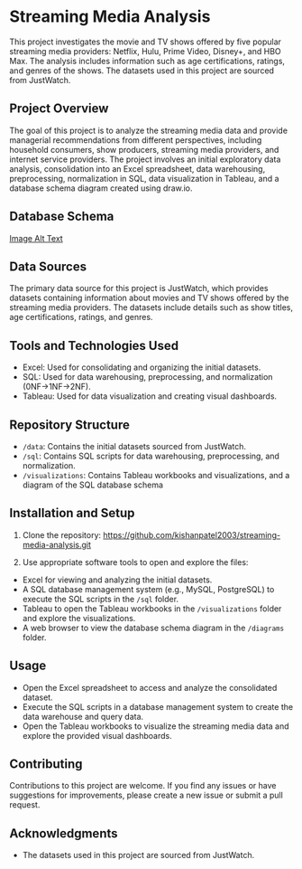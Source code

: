 # Streaming Media Analysis

This project investigates the movie and TV shows offered by five popular streaming media providers: Netflix, Hulu, Prime Video, Disney+, and HBO Max. The analysis includes information such as age certifications, ratings, and genres of the shows. The datasets used in this project are sourced from JustWatch.

## Project Overview

The goal of this project is to analyze the streaming media data and provide managerial recommendations from different perspectives, including household consumers, show producers, streaming media providers, and internet service providers. The project involves an initial exploratory data analysis, consolidation into an Excel spreadsheet, data warehousing, preprocessing, normalization in SQL, data visualization in Tableau, and a database schema diagram created using draw.io.

## Database Schema
[Image Alt Text](visualizations/Entity_Relationship_Diagram.jpeg)

## Data Sources

The primary data source for this project is JustWatch, which provides datasets containing information about movies and TV shows offered by the streaming media providers. The datasets include details such as show titles, age certifications, ratings, and genres. 

## Tools and Technologies Used

- Excel: Used for consolidating and organizing the initial datasets.
- SQL: Used for data warehousing, preprocessing, and normalization (0NF->1NF->2NF).
- Tableau: Used for data visualization and creating visual dashboards.

## Repository Structure

- `/data`: Contains the initial datasets sourced from JustWatch.
- `/sql`: Contains SQL scripts for data warehousing, preprocessing, and normalization.
- `/visualizations`: Contains Tableau workbooks and visualizations, and a diagram of the SQL database schema

## Installation and Setup

1. Clone the repository:
https://github.com/kishanpatel2003/streaming-media-analysis.git


2. Use appropriate software tools to open and explore the files:

- Excel for viewing and analyzing the initial datasets.
- A SQL database management system (e.g., MySQL, PostgreSQL) to execute the SQL scripts in the `/sql` folder.
- Tableau to open the Tableau workbooks in the `/visualizations` folder and explore the visualizations.
- A web browser to view the database schema diagram in the `/diagrams` folder.

## Usage

- Open the Excel spreadsheet to access and analyze the consolidated dataset.
- Execute the SQL scripts in a database management system to create the data warehouse and query data.
- Open the Tableau workbooks to visualize the streaming media data and explore the provided visual dashboards.

## Contributing

Contributions to this project are welcome. If you find any issues or have suggestions for improvements, please create a new issue or submit a pull request.


## Acknowledgments

- The datasets used in this project are sourced from JustWatch.

